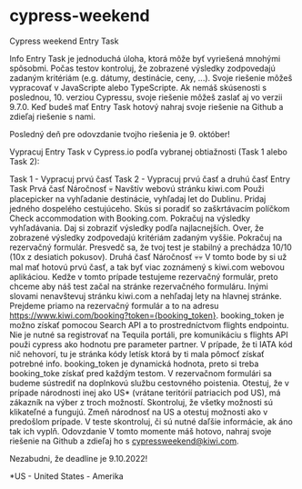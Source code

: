 # cypress-weekend
Cypress weekend Entry Task

Info
Entry Task je jednoduchá úloha, ktorá môže byť vyriešená mnohými spôsobmi. Počas testov kontroluj, že zobrazené výsledky zodpovedajú zadaným kritériám (e.g. dátumy, destinácie, ceny, ...). Svoje riešenie môžeš vypracovať v JavaScripte alebo TypeScripte. Ak nemáš skúsenosti s poslednou, 10. verziou Cypressu, svoje riešenie môžeš zaslať aj vo verzii 9.7.0. Keď budeš mať Entry Task hotový nahraj svoje riešenie na Github a zdieľaj riešenie s nami.

Posledný deň pre odovzdanie tvojho riešenia je 9. október!

Vypracuj Entry Task v Cypress.io podľa vybranej obtiažnosti (Task 1 alebo Task 2):

Task 1 - Vypracuj prvú časť
Task 2 - Vypracuj prvú časť a druhú časť
Entry Task
Prvá časť
Náročnosť 💀
Navštív webovú stránku kiwi.com
Použi placepicker na vyhľadanie destinácie, vyhľadaj let do Dublinu.
Pridaj jedného dospelého cestujúceho.
Skús si poradiť so zaškrtávacím políčkom Check accommodation with Booking.com.
Pokračuj na výsledky vyhľadávania.
Daj si zobraziť výsledky podľa najlacnejších.
Over, že zobrazené výsledky zodpovedajú kritériám zadaným vyššie.
Pokračuj na rezervačný formulár.
Presvedč sa, že tvoj test je stabilný a prechádza 10/10 (10x z desiatich pokusov).
Druhá časť
Náročnosť 💀💀
V tomto bode by si už mal mať hotovú prvú časť, a tak byť viac zoznámený s kiwi.com webovou aplikáciou.
Kedže v tomto prípade testujeme rezervačný formulár, preto chceme aby náš test začal na stránke rezervačného formuláru. Inými slovami nenavštevuj stránku kiwi.com a nehľadaj lety na hlavnej stránke.
Prejdeme priamo na rezervačný formulár a to na adresu https://www.kiwi.com/booking?token={booking_token}.
booking_token je možno získať pomocou Search API a to prostredníctvom flights endpointu.
Nie je nutné sa registrovať na Tequila portáli, pre komunikáciu s flights API použi cypress ako hodnotu pre parameter partner.
V prípade, že ti IATA kód nič nehovorí, tu je stránka kódy letísk ktorá by ti mala pômocť získať potrebné info.
booking_token je dynamická hodnota, preto si treba booking_toke získať pred každým testom.
V rezervačnom formulári sa budeme sústrediť na doplnkovú službu cestovného poistenia.
Otestuj, že v prípade národnosti inej ako US* (vrátane teritórií patriacich pod US), má zákazník na výber z troch možností. Skontroluj, že všetky možnosti sú klikateľné a fungujú.
Zmeň národnosť na US a otestuj možnosti ako v predošlom prípade. V teste skontroluj, či sú nutné daľšie informácie, ak áno tak ich vyplň.
Odovzdanie
V tomto momente máš hotovo, nahraj svoje riešenie na Github a zdieľaj ho s cypressweekend@kiwi.com.

Nezabudni, že deadline je 9.10.2022!

*US - United States - Amerika

